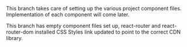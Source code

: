 This branch takes care of setting up the various project component files. Implementation of each component will come later. 

This branch has empty component files set up, react-router and react-router-dom installed
CSS Styles link updated to point to the correct CDN library.